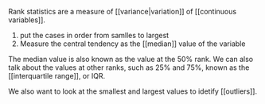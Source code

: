 Rank statistics are a measure of [[variance|variation]] of [[continuous variables]]. 

1. put the cases in order from samlles to largest
2. Measure the central tendency as the [[median]] value of the variable

The median value is also known as the value at the 50% rank. We can also talk about the values at other ranks, such as 25% and 75%, known as the [[interquartile range]], or IQR.

We also want to look at the smallest and largest values to idetify [[outliers]].